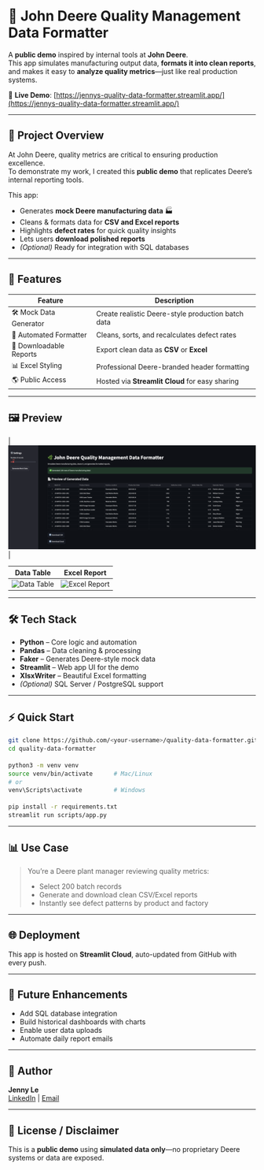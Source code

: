 
# 🌿 John Deere Quality Management Data Formatter

A **public demo** inspired by internal tools at **John Deere**.  
This app simulates manufacturing output data, **formats it into clean reports**,  
and makes it easy to **analyze quality metrics**—just like real production systems.

🔗 **Live Demo**: [https://jennys-quality-data-formatter.streamlit.app/](https://jennys-quality-data-formatter.streamlit.app/)

---

## 📌 Project Overview

At John Deere, quality metrics are critical to ensuring production excellence.  
To demonstrate my work, I created this **public demo** that replicates Deere’s internal reporting tools.

This app:
- Generates **mock Deere manufacturing data** 🏭  
- Cleans & formats data for **CSV and Excel reports**  
- Highlights **defect rates** for quick quality insights  
- Lets users **download polished reports**  
- *(Optional)* Ready for integration with SQL databases

---

## 🚀 Features

| **Feature**              | **Description**                                  |
|--------------------------|--------------------------------------------------|
| 🛠 Mock Data Generator    | Create realistic Deere-style production batch data |
| 🧹 Automated Formatter    | Cleans, sorts, and recalculates defect rates     |
| 📄 Downloadable Reports   | Export clean data as **CSV** or **Excel**        |
| 📊 Excel Styling          | Professional Deere-branded header formatting     |
| 🌎 Public Access          | Hosted via **Streamlit Cloud** for easy sharing  |

---

## 🖼️ Preview

| ![App Screenshot](Image1.png) |

| Data Table | Excel Report |
|------------|--------------|
| ![Data Table](https://via.placeholder.com/450x250?text=Data+Preview) | ![Excel Report](https://via.placeholder.com/450x250?text=Excel+Report) |

---

## 🛠 Tech Stack

- **Python** – Core logic and automation  
- **Pandas** – Data cleaning & processing  
- **Faker** – Generates Deere-style mock data  
- **Streamlit** – Web app UI for the demo  
- **XlsxWriter** – Beautiful Excel formatting  
- _(Optional)_ SQL Server / PostgreSQL support

---

## ⚡ Quick Start

```bash
git clone https://github.com/<your-username>/quality-data-formatter.git
cd quality-data-formatter

python3 -m venv venv
source venv/bin/activate      # Mac/Linux
# or
venv\Scripts\activate         # Windows

pip install -r requirements.txt
streamlit run scripts/app.py
```

---

## 📊 Use Case

> You’re a Deere plant manager reviewing quality metrics:
> - Select 200 batch records
> - Generate and download clean CSV/Excel reports
> - Instantly see defect patterns by product and factory

---

## 🌐 Deployment

This app is hosted on **Streamlit Cloud**, auto-updated from GitHub with every push.

---

## 🧩 Future Enhancements

- Add SQL database integration  
- Build historical dashboards with charts  
- Enable user data uploads  
- Automate daily report emails

---

## 👤 Author
 
**Jenny Le**  
[LinkedIn](https://www.linkedin.com/in/jenny-le0421/) | [Email](mailto:jenny.le0421@gmail.com)

---

## 📄 License / Disclaimer

This is a **public demo** using **simulated data only**—no proprietary Deere systems or data are exposed.
